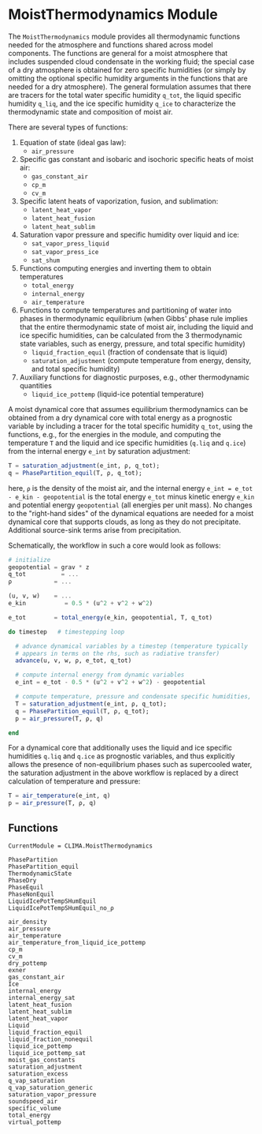 # MoistThermodynamics Module

The `MoistThermodynamics` module provides all thermodynamic functions needed for the atmosphere and functions shared across model components. The functions are general for a moist atmosphere that includes suspended cloud condensate in the working fluid; the special case of a dry atmosphere is obtained for zero specific humidities (or simply by omitting the optional specific humidity arguments in the functions that are needed for a dry atmosphere). The general formulation assumes that there are tracers for the total water specific humidity `q_tot`, the liquid specific humidity `q_liq`, and the ice specific humidity `q_ice` to characterize the thermodynamic state and composition of moist air.

There are several types of functions:

1. Equation of state (ideal gas law):
    * `air_pressure`
2. Specific gas constant and isobaric and isochoric specific heats of moist air:
    * `gas_constant_air`
    * `cp_m`
    * `cv_m`
3. Specific latent heats of vaporization, fusion, and sublimation:
    * `latent_heat_vapor`
    * `latent_heat_fusion`
    * `latent_heat_sublim`
4. Saturation vapor pressure and specific humidity over liquid and ice:
    * `sat_vapor_press_liquid`
    * `sat_vapor_press_ice`
    * `sat_shum`
5. Functions computing energies and inverting them to obtain temperatures
    * `total_energy`
    * `internal_energy`
    * `air_temperature`
6. Functions to compute temperatures and partitioning of water into phases in thermodynamic equilibrium (when Gibbs' phase rule implies that the entire thermodynamic state of moist air, including the liquid and ice specific humidities, can be calculated from the 3 thermodynamic state variables, such as energy, pressure, and total specific humidity)
    * `liquid_fraction_equil` (fraction of condensate that is liquid)
    * `saturation_adjustment` (compute temperature from energy, density, and total specific humidity)
7. Auxiliary functions for diagnostic purposes, e.g., other thermodynamic quantities
    * `liquid_ice_pottemp` (liquid-ice potential temperature)

A moist dynamical core that assumes equilibrium thermodynamics can be obtained from a dry dynamical core with total energy as a prognostic variable by including a tracer for the total specific humidity `q_tot`, using the functions, e.g., for the energies in the module, and computing the temperature `T` and the liquid and ice specific humidities (`q.liq` and `q.ice`) from the internal energy `e_int` by saturation adjustment:
```julia
T = saturation_adjustment(e_int, ρ, q_tot);
q = PhasePartition_equil(T, ρ, q_tot);
```
here, `ρ` is the density of the moist air, and the internal energy `e_int = e_tot - e_kin - geopotential` is the total energy `e_tot` minus kinetic energy `e_kin` and potential energy `geopotential` (all energies per unit mass). No changes to the "right-hand sides" of the dynamical equations are needed for a moist dynamical core that supports clouds, as long as they do not precipitate. Additional source-sink terms arise from precipitation.

Schematically, the workflow in such a core would look as follows:
```julia
# initialize
geopotential = grav * z
q_tot          = ...
ρ            = ...

(u, v, w)    = ...
e_kin           = 0.5 * (u^2 + v^2 + w^2)

e_tot        = total_energy(e_kin, geopotential, T, q_tot)

do timestep   # timestepping loop

  # advance dynamical variables by a timestep (temperature typically
  # appears in terms on the rhs, such as radiative transfer)
  advance(u, v, w, ρ, e_tot, q_tot)

  # compute internal energy from dynamic variables
  e_int = e_tot - 0.5 * (u^2 + v^2 + w^2) - geopotential

  # compute temperature, pressure and condensate specific humidities,
  T = saturation_adjustment(e_int, ρ, q_tot);
  q = PhasePartition_equil(T, ρ, q_tot);
  p = air_pressure(T, ρ, q)

end
```

For a dynamical core that additionally uses the liquid and ice specific humidities `q.liq` and `q.ice` as prognostic variables, and thus explicitly allows the presence of non-equilibrium phases such as supercooled water, the saturation adjustment in the above workflow is replaced by a direct calculation of temperature and pressure:
```julia
T = air_temperature(e_int, q)
p = air_pressure(T, ρ, q)
```

## Functions

```@meta
CurrentModule = CLIMA.MoistThermodynamics
```

```@docs
PhasePartition
PhasePartition_equil
ThermodynamicState
PhaseDry
PhaseEquil
PhaseNonEquil
LiquidIcePotTempSHumEquil
LiquidIcePotTempSHumEquil_no_ρ
```

```@docs
air_density
air_pressure
air_temperature
air_temperature_from_liquid_ice_pottemp
cp_m
cv_m
dry_pottemp
exner
gas_constant_air
Ice
internal_energy
internal_energy_sat
latent_heat_fusion
latent_heat_sublim
latent_heat_vapor
Liquid
liquid_fraction_equil
liquid_fraction_nonequil
liquid_ice_pottemp
liquid_ice_pottemp_sat
moist_gas_constants
saturation_adjustment
saturation_excess
q_vap_saturation
q_vap_saturation_generic
saturation_vapor_pressure
soundspeed_air
specific_volume
total_energy
virtual_pottemp
```





